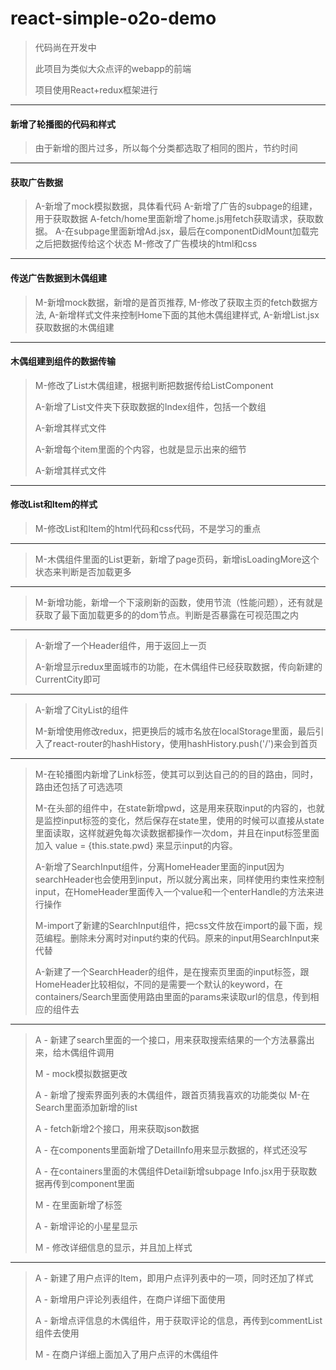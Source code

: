 # react-simple-o2o-demo

> 代码尚在开发中
>
> 此项目为类似大众点评的webapp的前端
>
> 项目使用React+redux框架进行

***

#### 新增了轮播图的代码和样式
> 由于新增的图片过多，所以每个分类都选取了相同的图片，节约时间

***

#### 获取广告数据
> A-新增了mock模拟数据，具体看代码
> A-新增了广告的subpage的组建，用于获取数据
> A-fetch/home里面新增了home.js用fetch获取请求，获取数据。
> A-在subpage里面新增Ad.jsx，最后在componentDidMount加载完之后把数据传给这个状态
> M-修改了广告模块的html和css

***

#### 传送广告数据到木偶组建
> M-新增mock数据，新增的是首页推荐,
> M-修改了获取主页的fetch数据方法,
> A-新增样式文件来控制Home下面的其他木偶组建样式,
> A-新增List.jsx获取数据的木偶组建

***

#### 木偶组建到组件的数据传输
> M-修改了List木偶组建，根据判断把数据传给ListComponent
> 
> A-新增了List文件夹下获取数据的Index组件，包括一个数组
>
> A-新增其样式文件
>
>  A-新增每个item里面的个内容，也就是显示出来的细节
>
>  A-新增其样式文件

***

#### 修改List和Item的样式
> M-修改List和Item的html代码和css代码，不是学习的重点

***

> M-木偶组件里面的List更新，新增了page页码，新增isLoadingMore这个状态来判断是否加载更多
>

***
> M-新增功能，新增一个下滚刷新的函数，使用节流（性能问题），还有就是获取了最下面加载更多的的dom节点。判断是否暴露在可视范围之内
>

***
> A-新增了一个Header组件，用于返回上一页
>
> A-新增显示redux里面城市的功能，在木偶组件已经获取数据，传向新建的CurrentCity即可
***

> A-新增了CityList的组件
>
> M-新增使用修改redux，把更换后的城市名放在localStorage里面，最后引入了react-router的hashHistory，使用hashHistory.push('/')来会到首页
>
***
> M-在轮播图内新增了Link标签，使其可以到达自己的的目的路由，同时，路由还包括了可选选项
>
> M-在头部的组件中，在state新增pwd，这是用来获取input的内容的，也就是监控input标签的变化，然后保存在state里，使用的时候可以直接从state里面读取，这样就避免每次读数据都操作一次dom，并且在input标签里面加入 value = {this.state.pwd} 来显示input的内容。
>
> A-新增了SearchInput组件，分离HomeHeader里面的input因为searchHeader也会使用到input，所以就分离出来，同样使用约束性来控制input，在HomeHeader里面传入一个value和一个enterHandle的方法来进行操作
>
> M-import了新建的SearchInput组件，把css文件放在import的最下面，规范编程。删除未分离时对input约束的代码。原来的input用SearchInput来代替
> 
> A-新建了一个SearchHeader的组件，是在搜索页里面的input标签，跟HomeHeader比较相似，不同的是需要一个默认的keyword，在containers/Search里面使用路由里面的params来读取url的信息，传到相应的组件去

***
> A - 新建了search里面的一个接口，用来获取搜索结果的一个方法暴露出来，给木偶组件调用
>
> M - mock模拟数据更改
> 
> A - 新增了搜索界面列表的木偶组件，跟首页猜我喜欢的功能类似
  M-在Search里面添加新增的list
>  
> A - fetch新增2个接口，用来获取json数据
>
> A - 在components里面新增了DetailInfo用来显示数据的，样式还没写
>
>  A - 在containers里面的木偶组件Detail新增subpage Info.jsx用于获取数据再传到component里面
>
>  M - 在里面新增了<Info/>标签
> 
> A - 新增评论的小星星显示
>
> M - 修改详细信息的显示，并且加上样式

***

> A - 新建了用户点评的Item，即用户点评列表中的一项，同时还加了样式
> 
> A - 新增用户评论列表组件，在商户详细下面使用
>
> A - 新增点评信息的木偶组件，用于获取评论的信息，再传到commentList组件去使用
>
> M - 在商户详细上面加入了用户点评的木偶组件